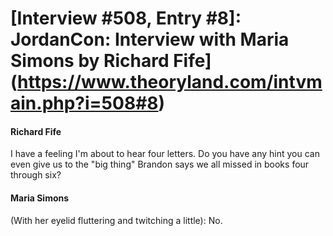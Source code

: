 # [Interview #508, Entry #8]: JordanCon: Interview with Maria Simons by Richard Fife](https://www.theoryland.com/intvmain.php?i=508#8)

#### Richard Fife

I have a feeling I'm about to hear four letters. Do you have any hint you can even give us to the "big thing" Brandon says we all missed in books four through six?

#### Maria Simons

(With her eyelid fluttering and twitching a little): No.

